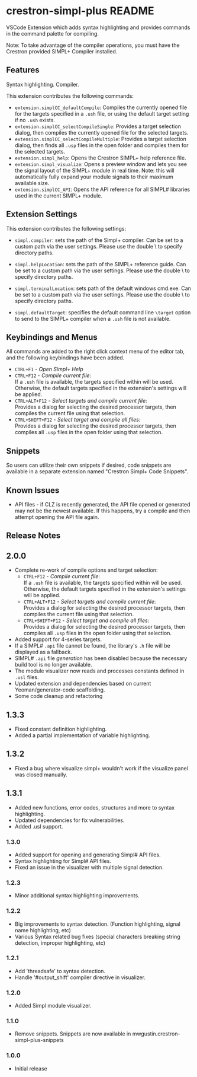 # crestron-simpl-plus README

VSCode Extension which adds syntax highlighting and provides commands in the command palette for compiling.

Note: To take advantage of the compiler operations, you must have the Crestron provided SIMPL+ Compiler installed.

## Features

Syntax highlighting. Compiler.

This extension contributes the following commands:

* `extension.simplCC_defaultCompile`: Compiles the currently opened file for the targets specified in a `.ush` file, or using the default target setting if no `.ush` exists.  
* `extension.simplCC_selectCompileSingle`: Provides a target selection dialog, then compiles the currently opened file for the selected targets.
* `extension.simplCC_selectCompileMultiple`: Provides a target selection dialog, then finds all `.usp` files in the open folder and compiles them for the selected targets.
* `extension.simpl_help`: Opens the Crestron SIMPL+ help reference file.
* `extension.simpl_visualize`: Opens a preview window and lets you see the signal layout of the SIMPL+ module in real time. Note: this will automatically fully expand your module signals to their maximum available size.
* `extension.simplCC_API`: Opens the API reference for all SIMPL# libraries used in the current SIMPL+ module.

## Extension Settings

This extension contributes the following settings:

* `simpl.compiler`: sets the path of the Simpl+ compiler. Can be set to a custom path via the user settings. Please use the double \ to specify directory paths.
* `simpl.helpLocation`: sets the path of the SIMPL+ reference guide. Can be set to a custom path via the user settings. Please use the double \ to specify directory paths.
* `simpl.terminalLocation`: sets path of the default windows cmd.exe. Can be set to a custom path via the user settings. Please use the double \ to specify directory paths. 

* `simpl.defaultTarget`: specifies the default command line `\target` option to send to the SIMPL+ compiler when a `.ush` file is not available.

## Keybindings and Menus

All commands are added to the right click context menu of the editor tab, and the following keybindings have been added.

* `CTRL+F1` - _Open Simpl+ Help_
* `CTRL+F12` - _Compile current file_:  
    If a `.ush` file is available, the targets specified within will be used.  Otherwise, the default targets specified in the extension's settings will be applied.
* `CTRL+ALT+F12` - _Select targets and compile current file_:  
    Provides a dialog for selecting the desired processor targets, then compiles the current file using that selection.  
* `CTRL+SHIFT+F12` - _Select target and compile all files_:  
    Provides a dialog for selecting the desired processor targets, then compiles all `.usp` files in the open folder using that selection.

## Snippets

So users can utilize their own snippets if desired, code snippets are available in a separate extension named "Crestron Simpl+ Code Snippets".

## Known Issues

* API files - if CLZ is recently generated, the API file opened or generated may not be the newest available. If this happens, try a compile and then attempt opening the API file again.

## Release Notes

## 2.0.0

* Complete re-work of compile options and target selection:
  * `CTRL+F12` - _Compile current file_:  
    If a `.ush` file is available, the targets specified within will be used.  Otherwise, the default targets specified in the extension's settings will be applied.
  * `CTRL+ALT+F12` - _Select targets and compile current file_:  
    Provides a dialog for selecting the desired processor targets, then compiles the current file using that selection.  
  * `CTRL+SHIFT+F12` - _Select target and compile all files_:  
    Provides a dialog for selecting the desired processor targets, then compiles all `.usp` files in the open folder using that selection.  
* Added support for 4-series targets.
* If a SIMPL# `.api` file cannot be found, the library's `.h` file will be displayed as a fallback.
* SIMPL# `.api` file _generation_ has been disabled because the necessary build tool is no longer available.
* The module visualizer now reads and processes constants defined in `.usl` files.
* Updated extension and dependencies based on current Yeoman/generator-code scaffolding.
* Some code cleanup and refactoring

## 1.3.3

* Fixed constant definition highlighting.
* Added a partial implementation of variable highlighting.

## 1.3.2

* Fixed a bug where visualize simpl+ wouldn't work if the visualize panel was closed manually.

## 1.3.1

* Added new functions, error codes, structures and more to syntax highlighting.
* Updated dependencies for fix vulnerabilities.
* Added .usl support.

### 1.3.0

* Added support for opening and generating Simpl# API files.
* Syntax highlighting for Simpl# API files.
* Fixed an issue in the visualizer with multiple signal detection.

### 1.2.3

* Minor additional syntax highlighting improvements.


### 1.2.2

* Big improvements to syntax detection. (Function highlighting, signal name highlighting, etc)
* Various Syntax related bug fixes (special characters breaking string detection, improper highlighting, etc)


### 1.2.1

* Add 'threadsafe' to syntax detection.
* Handle '#output_shift' compiler directive in visualizer.

### 1.2.0

* Added Simpl module visualizer.

### 1.1.0

* Remove snippets. Snippets are now available in mwgustin.crestron-simpl-plus-snippets

### 1.0.0

* Initial release